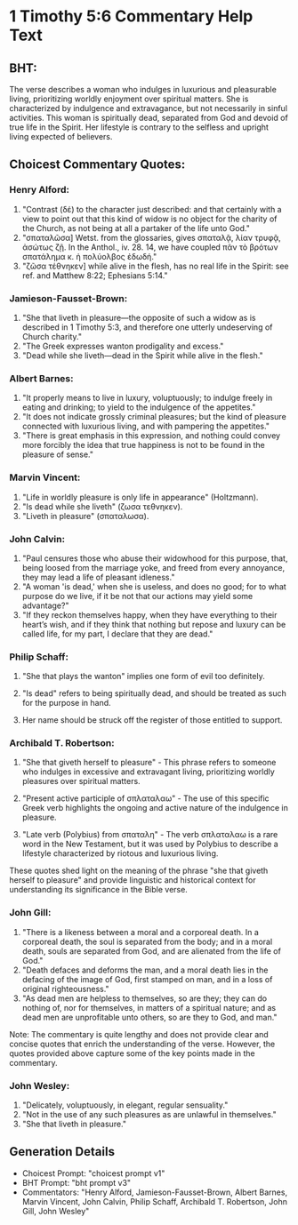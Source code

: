 # 1 Timothy 5:6 Commentary Help Text

## BHT:
The verse describes a woman who indulges in luxurious and pleasurable living, prioritizing worldly enjoyment over spiritual matters. She is characterized by indulgence and extravagance, but not necessarily in sinful activities. This woman is spiritually dead, separated from God and devoid of true life in the Spirit. Her lifestyle is contrary to the selfless and upright living expected of believers.

## Choicest Commentary Quotes:
### Henry Alford:
1. "Contrast (δέ) to the character just described: and that certainly with a view to point out that this kind of widow is no object for the charity of the Church, as not being at all a partaker of the life unto God."
2. "σπαταλῶσα] Wetst. from the glossaries, gives σπαταλᾷ, λίαν τρυφᾷ, ἀσώτως ζῇ. In the Anthol., iv. 28. 14, we have coupled πᾶν τὸ βρότων σπατάλημα κ. ἡ πολύολβος ἐδωδή."
3. "ζῶσα τέθνηκεν] while alive in the flesh, has no real life in the Spirit: see ref. and Matthew 8:22; Ephesians 5:14."

### Jamieson-Fausset-Brown:
1. "She that liveth in pleasure—the opposite of such a widow as is described in 1 Timothy 5:3, and therefore one utterly undeserving of Church charity."
2. "The Greek expresses wanton prodigality and excess."
3. "Dead while she liveth—dead in the Spirit while alive in the flesh."

### Albert Barnes:
1. "It properly means to live in luxury, voluptuously; to indulge freely in eating and drinking; to yield to the indulgence of the appetites."
2. "It does not indicate grossly criminal pleasures; but the kind of pleasure connected with luxurious living, and with pampering the appetites."
3. "There is great emphasis in this expression, and nothing could convey more forcibly the idea that true happiness is not to be found in the pleasure of sense."

### Marvin Vincent:
1. "Life in worldly pleasure is only life in appearance" (Holtzmann).
2. "Is dead while she liveth" (ζωσα τεθνηκεν).
3. "Liveth in pleasure" (σπαταλωσα).

### John Calvin:
1. "Paul censures those who abuse their widowhood for this purpose, that, being loosed from the marriage yoke, and freed from every annoyance, they may lead a life of pleasant idleness."
2. "A woman 'is dead,' when she is useless, and does no good; for to what purpose do we live, if it be not that our actions may yield some advantage?"
3. "If they reckon themselves happy, when they have everything to their heart’s wish, and if they think that nothing but repose and luxury can be called life, for my part, I declare that they are dead."

### Philip Schaff:
1. "She that plays the wanton" implies one form of evil too definitely. 

2. "Is dead" refers to being spiritually dead, and should be treated as such for the purpose in hand. 

3. Her name should be struck off the register of those entitled to support.

### Archibald T. Robertson:
1. "She that giveth herself to pleasure" - This phrase refers to someone who indulges in excessive and extravagant living, prioritizing worldly pleasures over spiritual matters.

2. "Present active participle of σπλαταλαω" - The use of this specific Greek verb highlights the ongoing and active nature of the indulgence in pleasure.

3. "Late verb (Polybius) from σπαταλη" - The verb σπλαταλαω is a rare word in the New Testament, but it was used by Polybius to describe a lifestyle characterized by riotous and luxurious living.

These quotes shed light on the meaning of the phrase "she that giveth herself to pleasure" and provide linguistic and historical context for understanding its significance in the Bible verse.

### John Gill:
1. "There is a likeness between a moral and a corporeal death. In a corporeal death, the soul is separated from the body; and in a moral death, souls are separated from God, and are alienated from the life of God."
2. "Death defaces and deforms the man, and a moral death lies in the defacing of the image of God, first stamped on man, and in a loss of original righteousness."
3. "As dead men are helpless to themselves, so are they; they can do nothing of, nor for themselves, in matters of a spiritual nature; and as dead men are unprofitable unto others, so are they to God, and man."

Note: The commentary is quite lengthy and does not provide clear and concise quotes that enrich the understanding of the verse. However, the quotes provided above capture some of the key points made in the commentary.

### John Wesley:
1. "Delicately, voluptuously, in elegant, regular sensuality."
2. "Not in the use of any such pleasures as are unlawful in themselves."
3. "She that liveth in pleasure."


## Generation Details
- Choicest Prompt: "choicest prompt v1"
- BHT Prompt: "bht prompt v3"
- Commentators: "Henry Alford, Jamieson-Fausset-Brown, Albert Barnes, Marvin Vincent, John Calvin, Philip Schaff, Archibald T. Robertson, John Gill, John Wesley"
